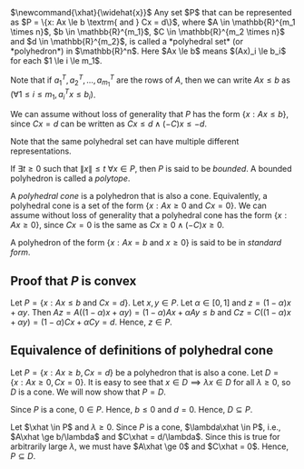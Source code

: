<span class="invisible">
$\newcommand{\xhat}{\widehat{x}}$
</span>
Any set $P$ that can be represented as $P = \{x: Ax \le b \textrm{ and } Cx = d\}$,
where $A \in \mathbb{R}^{m_1 \times n}$, $b \in \mathbb{R}^{m_1}$,
$C \in \mathbb{R}^{m_2 \times n}$ and $d \in \mathbb{R}^{m_2}$,
is called a *polyhedral set* (or *polyhedron*) in $\mathbb{R}^n$.
Here $Ax \le b$ means $(Ax)_i \le b_i$ for each $1 \le i \le m_1$.

Note that if $a_1^T, a_2^T, \ldots, a_{m_1}^T$ are the rows of $A$,
then we can write $Ax \le b$ as $(\forall 1 \le i \le m_1, a_i^Tx \le b_i)$.

We can assume without loss of generality that $P$ has the form
$\{x: Ax \le b\}$, since $Cx = d$ can be written as $Cx \le d \wedge (-C)x \le -d$.

Note that the same polyhedral set can have multiple different representations.

If $\exists t \ge 0$ such that $\|x\| \le t$ $\forall x \in P$,
then $P$ is said to be *bounded*.
A bounded polyhedron is called a *polytope*.

A *polyhedral cone* is a polyhedron that is also a cone.
Equivalently, a polyhedral cone is a set of the form $\{x: Ax \ge 0 \textrm{ and } Cx = 0\}$.
We can assume without loss of generality that a polyhedral cone has the form
$\{x: Ax \ge 0\}$, since $Cx = 0$ is the same as $Cx \ge 0 \wedge (-C)x \ge 0$.

A polyhedron of the form $\{x: Ax = b \textrm{ and } x \ge 0\}$
is said to be in *standard form*.

## Proof that $P$ is convex

Let $P = \{x: Ax \le b \textrm{ and } Cx = d\}$.
Let $x, y \in P$. Let $\alpha \in [0, 1]$ and $z = (1-\alpha)x + \alpha y$.
Then $Az = A((1-\alpha)x + \alpha y) = (1-\alpha)Ax + \alpha Ay \le b$
and $Cz = C((1-\alpha)x + \alpha y) = (1-\alpha)Cx + \alpha Cy = d$.
Hence, $z \in P$.

## Equivalence of definitions of polyhedral cone

Let $P = \{x: Ax \ge b, Cx = d\}$ be a polyhedron that is also a cone.
Let $D = \{x: Ax \ge 0, Cx = 0\}$.
It is easy to see that $x \in D \implies \lambda x \in D$ for all $\lambda \ge 0$,
so $D$ is a cone. We will now show that $P = D$.

Since $P$ is a cone, $0 \in P$. Hence, $b \le 0$ and $d = 0$.
Hence, $D \subseteq P$.

Let $\xhat \in P$ and $\lambda \ge 0$.
Since $P$ is a cone, $\lambda\xhat \in P$, i.e., $A\xhat \ge b/\lambda$ and $C\xhat = d/\lambda$.
Since this is true for arbitrarily large $\lambda$, we must have $A\xhat \ge 0$ and $C\xhat = 0$.
Hence, $P \subseteq D$.
